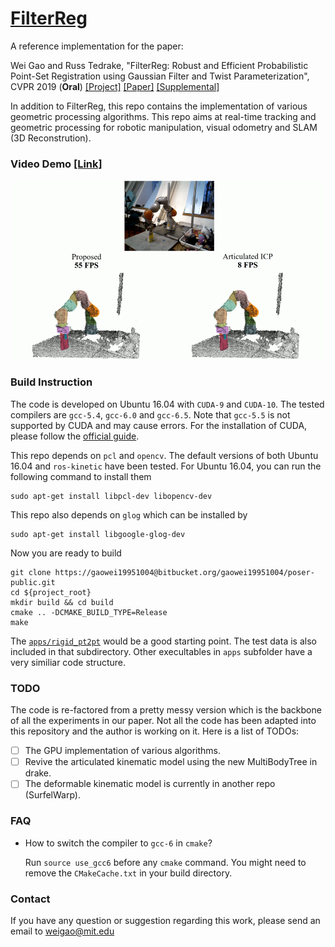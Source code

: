 # [FilterReg](<https://sites.google.com/view/filterreg/home>)

A reference implementation for the paper: 

Wei Gao and Russ Tedrake, "FilterReg: Robust and Efficient Probabilistic Point-Set Registration using Gaussian Filter and Twist Parameterization", CVPR 2019 (**Oral**)  [[Project]](<https://sites.google.com/view/filterreg/home>) [[Paper]](https://arxiv.org/abs/1811.10136) [[Supplemental]](https://drive.google.com/file/d/1R_E-v3vh7aq3uwg_EOmZEtItMn649rVI/view?usp=sharing)

In addition to FilterReg, this repo contains the implementation of various geometric processing algorithms. This repo aims at real-time tracking and geometric processing for robotic manipulation, visual odometry and SLAM (3D Reconstrution).

### Video Demo [[Link]](https://youtu.be/k-YQVZfM0qg)

[![FilterReg](./doc/articulated.png)](https://youtu.be/k-YQVZfM0qg)

### Build Instruction

The code is developed on Ubuntu 16.04 with `CUDA-9` and `CUDA-10`. The tested compilers are `gcc-5.4`, `gcc-6.0` and `gcc-6.5`. Note that `gcc-5.5` is not supported by CUDA and may cause errors. For the installation of CUDA, please follow the [official guide](<https://developer.nvidia.com/cuda-downloads>).

This repo depends on `pcl` and `opencv`. The default versions of both Ubuntu 16.04 and `ros-kinetic` have been tested. For Ubuntu 16.04, you can run the following command to install them

```shell
sudo apt-get install libpcl-dev libopencv-dev
```

This repo also depends on `glog` which can be installed by

```shell
sudo apt-get install libgoogle-glog-dev
```

Now you are ready to build

```shell
git clone https://gaowei19951004@bitbucket.org/gaowei19951004/poser-public.git
cd ${project_root}
mkdir build && cd build
cmake .. -DCMAKE_BUILD_TYPE=Release
make
```

The [`apps/rigid_pt2pt`](<https://sites.google.com/view/filterreg/home>) would be a good starting point. The test data is also included in that subdirectory. Other execultables in `apps` subfolder have a very similiar code structure.

### TODO

The code is re-factored from a pretty messy version which is the backbone of all the experiments in our paper. Not all the code has been adapted into this repository and the author is working on it. Here is a list of TODOs:

- [ ] The GPU implementation of various algorithms.
- [ ] Revive the articulated kinematic model using the new MultiBodyTree in drake.
- [ ] The deformable kinematic model is currently in another repo (SurfelWarp).

### FAQ

- How to switch the compiler to `gcc-6` in `cmake`?

  Run `source use_gcc6` before any `cmake` command. You might need to remove the `CMakeCache.txt` in your build directory.

### Contact

If you have any question or suggestion regarding this work, please send an email to weigao@mit.edu